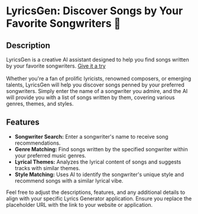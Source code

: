 # LyricsGen: Discover Songs by Your Favorite Songwriters 🎵

## Description
LyricsGen is a creative AI assistant designed to help you find songs written by your favorite songwriters.
[Give it a try](https://flowagent.ai/ai-agent/ILAex4p1C7YG/detail)
<br><br>
Whether you're a fan of prolific lyricists, renowned composers, or emerging talents, LyricsGen will help you discover songs penned by your preferred songwriters. Simply enter the name of a songwriter you admire, and the AI will provide you with a list of songs written by them, covering various genres, themes, and styles.

## Features

- **Songwriter Search:** Enter a songwriter's name to receive song recommendations.
- **Genre Matching:** Find songs written by the specified songwriter within your preferred music genres.
- **Lyrical Themes:** Analyzes the lyrical content of songs and suggests tracks with similar themes.
- **Style Matching:** Uses AI to identify the songwriter's unique style and recommend songs with a similar lyrical vibe.

Feel free to adjust the descriptions, features, and any additional details to align with your specific Lyrics Generator application. Ensure you replace the placeholder URL with the link to your website or application.
